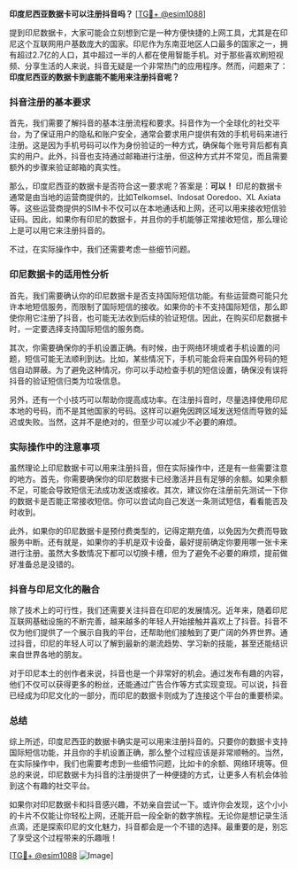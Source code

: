 **印度尼西亚数据卡可以注册抖音吗？** [[TG💪+ @esim1088](https://t.me/s/esim1088)]

提到印尼数据卡，大家可能会立刻想到它是一种方便快捷的上网工具，尤其是在印尼这个互联网用户基数庞大的国家。印尼作为东南亚地区人口最多的国家之一，拥有超过2.7亿的人口，其中超过一半的人都在使用智能手机。对于那些喜欢刷短视频、分享生活的人来说，抖音无疑是一个非常热门的应用程序。然而，问题来了：**印度尼西亚的数据卡到底能不能用来注册抖音呢？**

### 抖音注册的基本要求

首先，我们需要了解抖音的基本注册流程和要求。抖音作为一个全球化的社交平台，为了保证用户的隐私和账户安全，通常会要求用户提供有效的手机号码来进行注册。这是因为手机号码可以作为身份验证的一种方式，确保每个账号背后都有真实的用户。此外，抖音也支持通过邮箱进行注册，但这种方式并不常见，而且需要额外的步骤来验证邮箱的真实性。

那么，印度尼西亚的数据卡是否符合这一要求呢？答案是：**可以！** 印尼的数据卡通常是由当地的运营商提供的，比如Telkomsel、Indosat Ooredoo、XL Axiata等。这些运营商提供的SIM卡不仅可以在本地通话和上网，还可以用来接收短信验证码。因此，如果你有印尼的数据卡，并且你的手机能够正常接收短信，那么理论上是可以用它来注册抖音的。

不过，在实际操作中，我们还需要考虑一些细节问题。

### 印尼数据卡的适用性分析

首先，我们需要确认你的印尼数据卡是否支持国际短信功能。有些运营商可能只允许本地短信服务，而限制了国际短信的接收。如果你的卡不支持国际短信，那么即使你用它注册了抖音，也可能无法收到后续的验证短信。因此，在购买印尼数据卡时，一定要选择支持国际短信的服务商。

其次，你需要确保你的手机设置正确。有时候，由于网络环境或者手机设置的问题，短信可能无法顺利到达。比如，某些情况下，手机可能会将来自国外号码的短信自动屏蔽。为了避免这种情况，你可以手动检查手机的短信设置，确保没有误将抖音的验证短信归类为垃圾信息。

另外，还有一个小技巧可以帮助你提高成功率。在注册抖音时，尽量选择使用印尼本地的号码，而不是其他国家的号码。这样可以避免因跨区域发送短信而导致的延迟或失败。当然，这并不是绝对的，但至少可以减少不必要的麻烦。

### 实际操作中的注意事项

虽然理论上印尼数据卡可以用来注册抖音，但在实际操作中，还是有一些需要注意的地方。首先，你需要确保你的印尼数据卡已经激活并且有足够的余额。如果余额不足，可能会导致短信无法成功发送或接收。其次，建议你在注册前先测试一下你的数据卡是否能正常接收短信。你可以尝试向自己发送一条测试短信，看看能否及时收到。

此外，如果你的印尼数据卡是预付费类型的，记得定期充值，以免因为欠费而导致服务中断。还有就是，如果你的手机是双卡设备，最好提前确定你要用哪一张卡来进行注册。虽然大多数情况下都可以切换卡槽，但为了避免不必要的麻烦，提前做好准备总是没错的。

### 抖音与印尼文化的融合

除了技术上的可行性，我们还需要关注抖音在印尼的发展情况。近年来，随着印尼互联网基础设施的不断完善，越来越多的年轻人开始接触并喜欢上了抖音。抖音不仅为他们提供了一个展示自我的平台，还帮助他们接触到了更广阔的外界世界。通过抖音，印尼的年轻人可以了解到最新的潮流趋势、学习新的技能，甚至还能结识来自世界各地的朋友。

对于印尼本土的创作者来说，抖音也是一个非常好的机会。通过发布有趣的内容，他们不仅可以获得更多的粉丝，还能通过广告合作等方式实现变现。可以说，抖音已经成为印尼文化的一部分，而印尼的数据卡则成为了连接这个平台的重要桥梁。

### 总结

综上所述，印度尼西亚的数据卡确实是可以用来注册抖音的。只要你的数据卡支持国际短信功能，并且你的手机设置正确，那么整个过程应该是非常顺畅的。当然，在实际操作中，我们也需要考虑到一些细节问题，比如卡的余额、网络环境等。但总的来说，印尼数据卡为抖音的注册提供了一种便捷的方式，让更多人有机会体验到这个有趣的社交平台。

如果你对印尼数据卡和抖音感兴趣，不妨亲自尝试一下。或许你会发现，这个小小的卡片不仅能让你轻松上网，还能开启一段全新的数字旅程。无论你是想记录生活点滴，还是探索印尼的文化魅力，抖音都会是一个不错的选择。最重要的是，别忘了享受这个过程带来的乐趣哦！

[[TG💪+ @esim1088](https://t.me/s/esim1088) ![Image](https://i.postimg.cc/4NQfJmqS/Snipaste-2025-05-13-00-14-12.png)]